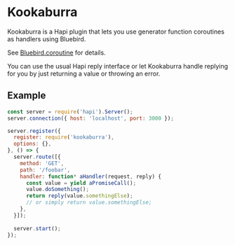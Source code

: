 # Kookaburra
Kookaburra is a Hapi plugin that lets you use generator function coroutines as handlers using Bluebird.

See [Bluebird.coroutine](http://bluebirdjs.com/docs/api/promise.coroutine.html) for details.

You can use the usual Hapi reply interface or let Kookaburra handle replying for you by just returning a value or throwing an error.

## Example
```js
const server = require('hapi').Server();
server.connection({ host: 'localhost', port: 3000 });

server.register({
  register: require('kookaburra'),
  options: {},
}, () => {
  server.route([{
    method: 'GET',
    path: '/foobar',
    handler: function* aHandler(request, reply) {
      const value = yield aPromiseCall();
      value.doSomething();
      return reply(value.somethingElse);
      // or simply return value.somethingElse;
    },
  }]);
  
  server.start();
});
```
